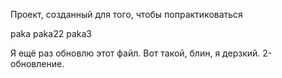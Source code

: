 Проект, созданный для того, чтобы попрактиковаться

paka
paka22
paka3

Я ещё раз обновлю этот файл. Вот такой, блин, я дерзкий.
2-обновление.